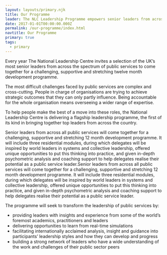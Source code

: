 ```yaml
---
layout: layouts/primary.njk
title: Our Programme
leader: The NLC Leadership Programme empowers senior leaders from across the public sector to work together to realise their potential.
date: 2017-01-01T00:00:00.000Z
permalink: /our-programme/index.html
navtitle: Our Programme
primary: true
tags:
  - primary
---
```


<div class="leader-bar">
	<div class="container container--sm">
		<p class="large-body-text no-margin">Every year The National Leadership Centre invites a selection of the UK&rsquo;s most senior leaders from across the spectrum of public services to come together for a challenging, supportive and stretching twelve month development programme.</p>
	</div>
</div>

<div class="container container--sm dbl-vertical-padding">

The most difficult challenges faced by public services are complex and cross-cutting. People in charge of organisations are trying to achieve strategic outcomes that they can only partly influence. Being accountable for the whole organisation means overseeing a wider range of expertise.

To help people make the best of a move into these roles, the National Leadership Centre is delivering a flagship leadership programme, the first of its kind in bringing together top leaders from across the country.

Senior leaders from across all public services will come together for a challenging, supportive and stretching 12 month development programme. It will include three residential modules, during which delegates will be inspired by world leaders in systems and collective leadership, offered unique opportunities to put this thinking into practice, and given in-depth psychometric analysis and coaching support to help delegates realise their potential as a public service leader.Senior leaders from across all public services will come together for a challenging, supportive and stretching 12 month development programme. It will include three residential modules, during which delegates will be inspired by world leaders in systems and collective leadership, offered unique opportunities to put this thinking into practice, and given in-depth psychometric analysis and coaching support to help delegates realise their potential as a public service leader.

The programme will seek to transform the leadership of public services by:

- providing leaders with insights and experience from some of the world’s foremost academics, practitioners and leaders
- delivering opportunities to learn from real-time simulations
- facilitating internationally acclaimed analysis, insight and guidance into participants’ leadership styles and how they can develop and progress
- building a strong network of leaders who have a wide understanding of the work and challenges of their public sector peers

</div>